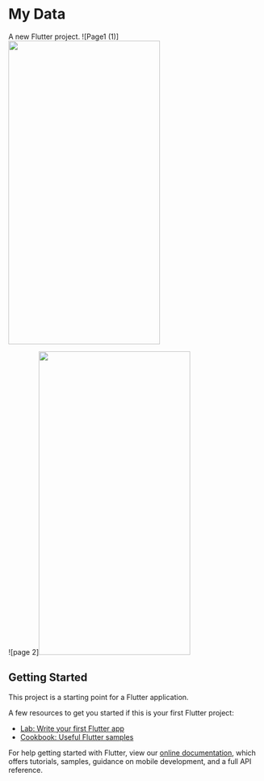# My Data

A new Flutter project.
![Page1 (1)]<img src="https://user-images.githubusercontent.com/82522478/120690903-6c535700-c4c3-11eb-974d-d1e260d1c4f4.gif" width="300" height="600">

![page 2]<img src="https://user-images.githubusercontent.com/82522478/120582691-86048800-c44a-11eb-9355-33f3faa89ff2.gif" width="300" height="600">


## Getting Started

This project is a starting point for a Flutter application.

A few resources to get you started if this is your first Flutter project:

- [Lab: Write your first Flutter app](https://flutter.dev/docs/get-started/codelab)
- [Cookbook: Useful Flutter samples](https://flutter.dev/docs/cookbook)

For help getting started with Flutter, view our
[online documentation](https://flutter.dev/docs), which offers tutorials,
samples, guidance on mobile development, and a full API reference.
